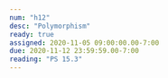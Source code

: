 ```yaml
---
num: "h12"
desc: "Polymorphism"
ready: true
assigned: 2020-11-05 09:00:00.00-7:00
due: 2020-11-12 23:59:59.00-7:00
reading: "PS 15.3"
---
```

